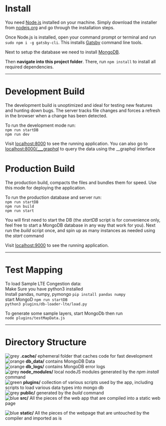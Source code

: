 # Install
You need [Node.js](https://nodejs.org) installed on your machine. Simply download the installer from [nodejs.org](https://nodejs.org) and go through the installation steps.

Once Node.js is installed, open your command prompt or terminal and run `sudo npm i -g gatsby-cli`. This installs [Gatsby](https://www.gatsbyjs.org/) command line tools. 

Next to setup the database we need to install [MongoDB](https://docs.mongodb.com/manual/administration/install-on-linux/).


Then **navigate into this project folder**. There, run `npm install` to install all required dependencies.


---
# Development Build
The development build is unoptimized and ideal for testing new features and hunting down bugs. The server tracks file changes and forces a refresh in the browser when a change has been detected.

To run the development mode run:
<br/>`npm run startDB`
<br/>`npm run dev`


Visit [localhost:8000](http://localhost:8000) to see the running application.
You can also go to [localhost:8000/___graphql](http://localhost:8000/___graphql) to query the data using the __graphql interface



# Production Build
The production build, compacts the files and bundles them for speed. Use this mode for deploying the application. 

To run the production database and server run:
<br/>`npm run startDB`
<br/>`npm run build`
<br/>`npm run start`

You will first need to start the DB (the *startDB* script is for convenience only, feel free to start a MongoDB database in any way that work for you). Next run the *build* script once, and spin up as many instances as needed using the *start* command

Visit [localhost:9000](http://localhost:9000) to see the running application.


---  
# Test Mapping
To load Sample LTE Congestion data:
<br/> Make Sure you have python3 installed
<br> Install pandas, numpy, pymongo `pip install pandas numpy`
<br/> start MongoD `npm run startDB` 
<br/> `python3 plugins/db-loader-lte/load.py`

To generate some sample layers, start MongoDb then run 
<br/> `node plugins/testMapData.js`

---  
# Directory Structure  

 ![grey](https://placehold.it/15/d1cfce/?text=+) **.cache/** ephemeral folder that caches code for fast development <br/>
 ![orange](https://placehold.it/15/de891b/?text=+) **db_data/** contains MongoDB Data<br/>
![orange](https://placehold.it/15/de891b/?text=+) **db_logs/** contains MongoDB error logs <br/>
![grey](https://placehold.it/15/d1cfce/?text=+) **node_modules/** local nodeJS modules generated by the *npm install* command <br/>
![green](https://placehold.it/15/38b818/?text=+) **plugins/** collection of various scripts used by the app, including scripts to load various data types into mongo db<br/>
![grey](https://placehold.it/15/d1cfce/?text=+) **public/** generated by the *build* command <br/>
![blue](https://placehold.it/15/1da5e0/?text=+) **src/** All the pieces of the web app that are compiled into a static web page <br/>

![blue](https://placehold.it/15/1da5e0/?text=+) **static/** All the pieces of the webpage that are untouched by the compiler and imported as is <br/>






